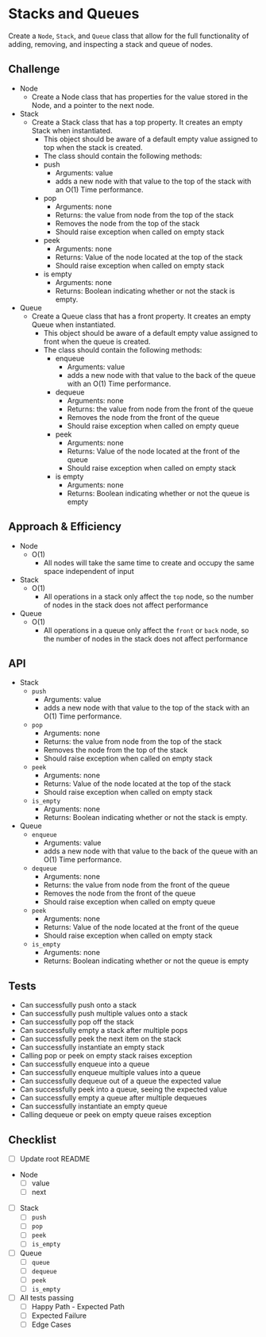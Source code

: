 # Stacks and Queues

Create a `Node`, `Stack`, and `Queue` class that allow for the full functionality of adding, removing, and inspecting a stack and queue of nodes.

## Challenge

* Node
  * Create a Node class that has properties for the value stored in the Node, and a pointer to the next node.
* Stack
  * Create a Stack class that has a top property. It creates an empty Stack when instantiated.
    * This object should be aware of a default empty value assigned to top when the stack is created.
    * The class should contain the following methods:
    * push
      * Arguments: value
      * adds a new node with that value to the top of the stack with an O(1) Time performance.
    * pop
      * Arguments: none
      * Returns: the value from node from the top of the stack
      * Removes the node from the top of the stack
      * Should raise exception when called on empty stack
    * peek
      * Arguments: none
      * Returns: Value of the node located at the top of the stack
      * Should raise exception when called on empty stack
    * is empty
      * Arguments: none
      * Returns: Boolean indicating whether or not the stack is empty.
* Queue
  * Create a Queue class that has a front property. It creates an empty Queue when instantiated.
    * This object should be aware of a default empty value assigned to front when the queue is created.
    * The class should contain the following methods:
      * enqueue
        * Arguments: value
        * adds a new node with that value to the back of the queue with an O(1) Time performance.
      * dequeue
        * Arguments: none
        * Returns: the value from node from the front of the queue
        * Removes the node from the front of the queue
        * Should raise exception when called on empty queue
      * peek
        * Arguments: none
        * Returns: Value of the node located at the front of the queue
        * Should raise exception when called on empty stack
      * is empty
        * Arguments: none
        * Returns: Boolean indicating whether or not the queue is empty

## Approach & Efficiency

* Node
  * O(1)
    * All nodes will take the same time to create and occupy the same space independent of input
* Stack
  * O(1)
    * All operations in a stack only affect the `top` node, so the number of nodes in the stack does not affect performance
* Queue
  * O(1)
    * All operations in a queue only affect the `front` or `back` node, so the number of nodes in the stack does not affect performance

## API

* Stack
  * `push`
    * Arguments: value
    * adds a new node with that value to the top of the stack with an O(1) Time performance.
  * `pop`
    * Arguments: none
    * Returns: the value from node from the top of the stack
    * Removes the node from the top of the stack
    * Should raise exception when called on empty stack
  * `peek`
    * Arguments: none
    * Returns: Value of the node located at the top of the stack
    * Should raise exception when called on empty stack
  * `is_empty`
    * Arguments: none
    * Returns: Boolean indicating whether or not the stack is empty.
* Queue
  * `enqueue`
    * Arguments: value
    * adds a new node with that value to the back of the queue with an O(1) Time performance.
  * `dequeue`
    * Arguments: none
    * Returns: the value from node from the front of the queue
    * Removes the node from the front of the queue
    * Should raise exception when called on empty queue
  * `peek`
    * Arguments: none
    * Returns: Value of the node located at the front of the queue
    * Should raise exception when called on empty stack
  * `is_empty`
    * Arguments: none
    * Returns: Boolean indicating whether or not the queue is empty

## Tests

* Can successfully push onto a stack
* Can successfully push multiple values onto a stack
* Can successfully pop off the stack
* Can successfully empty a stack after multiple pops
* Can successfully peek the next item on the stack
* Can successfully instantiate an empty stack
* Calling pop or peek on empty stack raises exception
* Can successfully enqueue into a queue
* Can successfully enqueue multiple values into a queue
* Can successfully dequeue out of a queue the expected value
* Can successfully peek into a queue, seeing the expected value
* Can successfully empty a queue after multiple dequeues
* Can successfully instantiate an empty queue
* Calling dequeue or peek on empty queue raises exception

## Checklist

* [ ] Update root README
* Node
  * [ ] value
  * [ ] next
* [ ] Stack
  * [ ] `push`
  * [ ] `pop`
  * [ ] `peek`
  * [ ] `is_empty`
* [ ] Queue
  * [ ] `queue`
  * [ ] `dequeue`
  * [ ] `peek`
  * [ ] `is_empty`
* [ ] All tests passing
  * [ ] Happy Path - Expected Path
  * [ ] Expected Failure
  * [ ] Edge Cases
